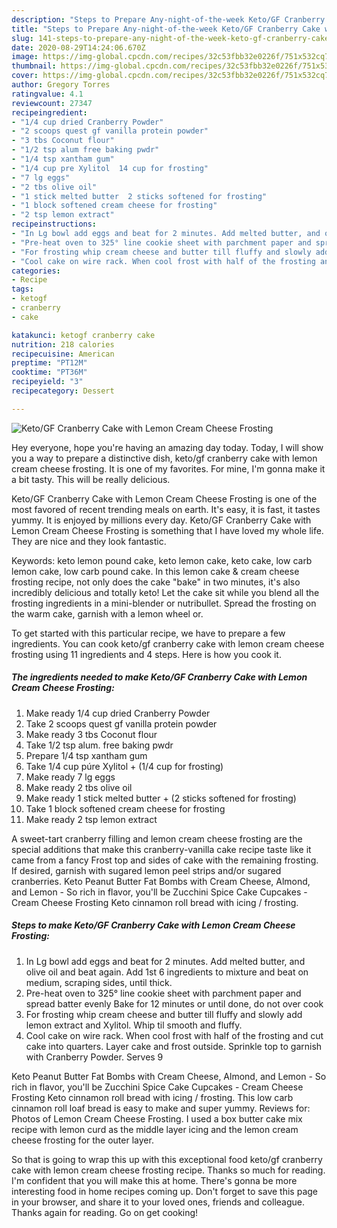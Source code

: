 ```yaml
---
description: "Steps to Prepare Any-night-of-the-week Keto/GF Cranberry Cake with Lemon Cream Cheese Frosting"
title: "Steps to Prepare Any-night-of-the-week Keto/GF Cranberry Cake with Lemon Cream Cheese Frosting"
slug: 141-steps-to-prepare-any-night-of-the-week-keto-gf-cranberry-cake-with-lemon-cream-cheese-frosting
date: 2020-08-29T14:24:06.670Z
image: https://img-global.cpcdn.com/recipes/32c53fbb32e0226f/751x532cq70/ketogf-cranberry-cake-with-lemon-cream-cheese-frosting-recipe-main-photo.jpg
thumbnail: https://img-global.cpcdn.com/recipes/32c53fbb32e0226f/751x532cq70/ketogf-cranberry-cake-with-lemon-cream-cheese-frosting-recipe-main-photo.jpg
cover: https://img-global.cpcdn.com/recipes/32c53fbb32e0226f/751x532cq70/ketogf-cranberry-cake-with-lemon-cream-cheese-frosting-recipe-main-photo.jpg
author: Gregory Torres
ratingvalue: 4.1
reviewcount: 27347
recipeingredient:
- "1/4 cup dried Cranberry Powder"
- "2 scoops quest gf vanilla protein powder"
- "3 tbs Coconut flour"
- "1/2 tsp alum free baking pwdr"
- "1/4 tsp xantham gum"
- "1/4 cup pre Xylitol  14 cup for frosting"
- "7 lg eggs"
- "2 tbs olive oil"
- "1 stick melted butter  2 sticks softened for frosting"
- "1 block softened cream cheese for frosting"
- "2 tsp lemon extract"
recipeinstructions:
- "In Lg bowl add eggs and beat for 2 minutes. Add melted butter, and olive oil and beat again. Add 1st 6 ingredients to mixture and beat on medium, scraping sides, until thick."
- "Pre-heat oven to 325° line cookie sheet with parchment paper and spread batter evenly Bake for 12 minutes or until done, do not over cook"
- "For frosting whip cream cheese and butter till fluffy and slowly add lemon extract and Xylitol. Whip til smooth and fluffy."
- "Cool cake on wire rack. When cool frost with half of the frosting and cut cake into quarters. Layer cake and frost outside. Sprinkle top to garnish with Cranberry Powder. Serves 9"
categories:
- Recipe
tags:
- ketogf
- cranberry
- cake

katakunci: ketogf cranberry cake 
nutrition: 218 calories
recipecuisine: American
preptime: "PT12M"
cooktime: "PT36M"
recipeyield: "3"
recipecategory: Dessert

---
```



![Keto/GF Cranberry Cake with Lemon Cream Cheese Frosting](https://img-global.cpcdn.com/recipes/32c53fbb32e0226f/751x532cq70/ketogf-cranberry-cake-with-lemon-cream-cheese-frosting-recipe-main-photo.jpg)

Hey everyone, hope you're having an amazing day today. Today, I will show you a way to prepare a distinctive dish, keto/gf cranberry cake with lemon cream cheese frosting. It is one of my favorites. For mine, I'm gonna make it a bit tasty. This will be really delicious.

Keto/GF Cranberry Cake with Lemon Cream Cheese Frosting is one of the most favored of recent trending meals on earth. It's easy, it is fast, it tastes yummy. It is enjoyed by millions every day. Keto/GF Cranberry Cake with Lemon Cream Cheese Frosting is something that I have loved my whole life. They are nice and they look fantastic.

Keywords: keto lemon pound cake, keto lemon cake, keto cake, low carb lemon cake, low carb pound cake. In this lemon cake &amp; cream cheese frosting recipe, not only does the cake &#34;bake&#34; in two minutes, it&#39;s also incredibly delicious and totally keto! Let the cake sit while you blend all the frosting ingredients in a mini-blender or nutribullet. Spread the frosting on the warm cake, garnish with a lemon wheel or.


To get started with this particular recipe, we have to prepare a few ingredients. You can cook keto/gf cranberry cake with lemon cream cheese frosting using 11 ingredients and 4 steps. Here is how you cook it.

<!--inarticleads1-->

##### The ingredients needed to make Keto/GF Cranberry Cake with Lemon Cream Cheese Frosting:

1. Make ready 1/4 cup dried Cranberry Powder
1. Take 2 scoops quest gf vanilla protein powder
1. Make ready 3 tbs Coconut flour
1. Take 1/2 tsp alum. free baking pwdr
1. Prepare 1/4 tsp xantham gum
1. Take 1/4 cup púre Xylitol + (1/4 cup for frosting)
1. Make ready 7 lg eggs
1. Make ready 2 tbs olive oil
1. Make ready 1 stick melted butter + (2 sticks softened for frosting)
1. Take 1 block softened cream cheese for frosting
1. Make ready 2 tsp lemon extract


A sweet-tart cranberry filling and lemon cream cheese frosting are the special additions that make this cranberry-vanilla cake recipe taste like it came from a fancy Frost top and sides of cake with the remaining frosting. If desired, garnish with sugared lemon peel strips and/or sugared cranberries. Keto Peanut Butter Fat Bombs with Cream Cheese, Almond, and Lemon - So rich in flavor, you&#39;ll be Zucchini Spice Cake Cupcakes - Cream Cheese Frosting Keto cinnamon roll bread with icing / frosting. 

<!--inarticleads2-->

##### Steps to make Keto/GF Cranberry Cake with Lemon Cream Cheese Frosting:

1. In Lg bowl add eggs and beat for 2 minutes. Add melted butter, and olive oil and beat again. Add 1st 6 ingredients to mixture and beat on medium, scraping sides, until thick.
1. Pre-heat oven to 325° line cookie sheet with parchment paper and spread batter evenly Bake for 12 minutes or until done, do not over cook
1. For frosting whip cream cheese and butter till fluffy and slowly add lemon extract and Xylitol. Whip til smooth and fluffy.
1. Cool cake on wire rack. When cool frost with half of the frosting and cut cake into quarters. Layer cake and frost outside. Sprinkle top to garnish with Cranberry Powder. Serves 9


Keto Peanut Butter Fat Bombs with Cream Cheese, Almond, and Lemon - So rich in flavor, you&#39;ll be Zucchini Spice Cake Cupcakes - Cream Cheese Frosting Keto cinnamon roll bread with icing / frosting. This low carb cinnamon roll loaf bread is easy to make and super yummy. Reviews for: Photos of Lemon Cream Cheese Frosting. I used a box butter cake mix recipe with lemon curd as the middle layer icing and the lemon cream cheese frosting for the outer layer. 

So that is going to wrap this up with this exceptional food keto/gf cranberry cake with lemon cream cheese frosting recipe. Thanks so much for reading. I'm confident that you will make this at home. There's gonna be more interesting food in home recipes coming up. Don't forget to save this page in your browser, and share it to your loved ones, friends and colleague. Thanks again for reading. Go on get cooking!
